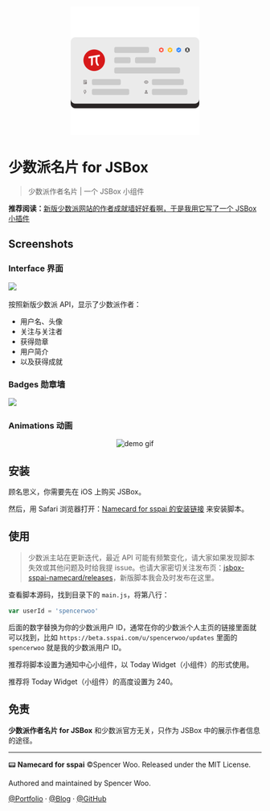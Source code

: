 <div align="center">
<img src="assets/sspai.png" alt="sspai" width="256px"/>
</div>

# 少数派名片 for JSBox

> 少数派作者名片 | 一个 JSBox 小组件

**推荐阅读：**[新版少数派网站的作者成就墙好好看啊，于是我用它写了一个 JSBox 小插件](https://beta.sspai.com/post/55562)

## Screenshots

### Interface 界面

![](https://i.loli.net/2019/07/09/5d23e6a1e772a64161.jpg)

按照新版少数派 API，显示了少数派作者：

- 用户名、头像
- 关注与关注者
- 获得勋章
- 用户简介
- 以及获得成就

### Badges 勋章墙

![](https://i.loli.net/2019/07/09/5d23e6d765fe096224.png)

### Animations 动画

<div align="center">
<img src="https://i.loli.net/2019/07/09/5d23e6f3e98cd77813.gif" width="600" alt="demo gif"/>
</div>

## 安装

顾名思义，你需要先在 iOS 上购买 JSBox。

然后，用 Safari 浏览器打开：[Namecard for sspai 的安装链接](https://xteko.com/redir?name=Namecard%20for%20sspai&url=https://github.com/spencerwooo/jsbox-sspai-namecard/releases/download/v0.2.0/Namecard-for-sspai.box) 来安装脚本。

## 使用

> 少数派主站在更新迭代，最近 API 可能有频繁变化，请大家如果发现脚本失效或其他问题及时给我提 issue。也请大家密切关注发布页：[jsbox-sspai-namecard/releases](https://github.com/spencerwooo/jsbox-sspai-namecard/releases)，新版脚本我会及时发布在这里。

查看脚本源码，找到目录下的 `main.js`，将第八行：

```javascript
var userId = 'spencerwoo'
```

后面的数字替换为你的少数派用户 ID，通常在你的少数派个人主页的链接里面就可以找到，比如 `https://beta.sspai.com/u/spencerwoo/updates` 里面的 `spencerwoo` 就是我的少数派用户 ID。

推荐将脚本设置为通知中心小组件，以 Today Widget（小组件）的形式使用。

推荐将 Today Widget（小组件）的高度设置为 240。

## 免责

**少数派作者名片 for JSBox** 和少数派官方无关，只作为 JSBox 中的展示作者信息的途径。

---

📟 **Namecard for sspai** ©Spencer Woo. Released under the MIT License.

Authored and maintained by Spencer Woo.

[@Portfolio](https://spencerwoo.com/) · [@Blog](https://blog.spencerwoo.com/) · [@GitHub](https://github.com/spencerwooo)
